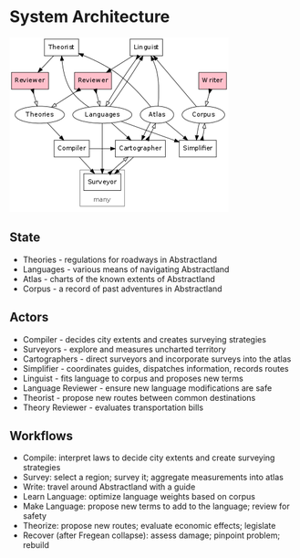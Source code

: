 System Architecture
===================

![Architecture](../doc/architecture.png)

State
-----

- Theories - regulations for roadways in Abstractland
- Languages - various means of navigating Abstractland
- Atlas - charts of the known extents of Abstractland
- Corpus - a record of past adventures in Abstractland

Actors
------

- Compiler - decides city extents and creates surveying strategies
- Surveyors - explore and measures uncharted territory
- Cartographers - direct surveyors and incorporate surveys into the atlas
- Simplifier - coordinates guides, dispatches information, records routes
- Linguist - fits language to corpus and proposes new terms
- Language Reviewer - ensure new language modifications are safe
- Theorist - propose new routes between common destinations
- Theory Reviewer - evaluates transportation bills

Workflows
---------

- Compile: interpret laws to decide city extents and create surveying strategies
- Survey: select a region; survey it; aggregate measurements into atlas
- Write: travel around Abstractland with a guide
- Learn Language: optimize language weights based on corpus
- Make Language: propose new terms to add to the language; review for safety
- Theorize: propose new routes; evaluate economic effects; legislate
- Recover (after Fregean collapse): assess damage; pinpoint problem; rebuild
